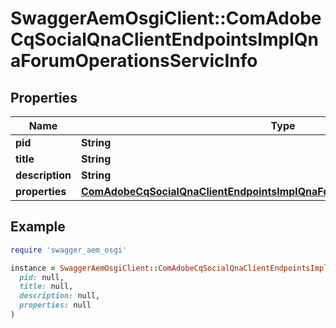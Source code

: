 # SwaggerAemOsgiClient::ComAdobeCqSocialQnaClientEndpointsImplQnaForumOperationsServicInfo

## Properties

| Name | Type | Description | Notes |
| ---- | ---- | ----------- | ----- |
| **pid** | **String** |  | [optional] |
| **title** | **String** |  | [optional] |
| **description** | **String** |  | [optional] |
| **properties** | [**ComAdobeCqSocialQnaClientEndpointsImplQnaForumOperationsServicProperties**](ComAdobeCqSocialQnaClientEndpointsImplQnaForumOperationsServicProperties.md) |  | [optional] |

## Example

```ruby
require 'swagger_aem_osgi'

instance = SwaggerAemOsgiClient::ComAdobeCqSocialQnaClientEndpointsImplQnaForumOperationsServicInfo.new(
  pid: null,
  title: null,
  description: null,
  properties: null
)
```

